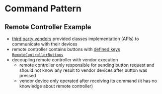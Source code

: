# Command Pattern

## Remote Controller Example
- [third party vendors](vendor.py) provided classes implementation (APIs) to communicate with their devices 
- remote controller contains buttons with [defined keys `RemoteControllerButtons`](remote_controller.py)
- decoupling remote controller with vendor execution 
    + remote controller only responsible for sending button request and should not know any result to vendor devices after button was pressed
    + vendor device only operated after receiving its command (it has no knowledge about remote controller)
